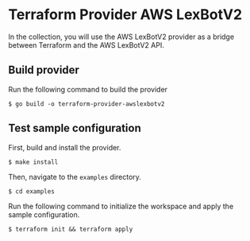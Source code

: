 # Terraform Provider AWS LexBotV2

In the collection, you will use the AWS LexBotV2 provider as a bridge between Terraform and the AWS LexBotV2 API. 

## Build provider

Run the following command to build the provider

```shell
$ go build -o terraform-provider-awslexbotv2
```

## Test sample configuration

First, build and install the provider.

```shell
$ make install
```

Then, navigate to the `examples` directory. 

```shell
$ cd examples
```

Run the following command to initialize the workspace and apply the sample configuration.

```shell
$ terraform init && terraform apply
```
